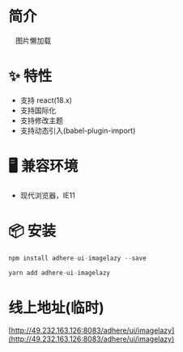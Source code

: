 # 简介
&ensp;&ensp;图片懒加载

# ✨ 特性
- 支持 react(18.x)
- 支持国际化
- 支持修改主题
- 支持动态引入(babel-plugin-import)

# 🖥 兼容环境
- 现代浏览器，IE11

# 📦 安装
```javascript
npm install adhere-ui-imagelazy --save
``` 

```javascript
yarn add adhere-ui-imagelazy
```

# 线上地址(临时)
[http://49.232.163.126:8083/adhere/ui/imagelazy](http://49.232.163.126:8083/adhere/ui/imagelazy)
